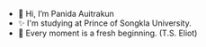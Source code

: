 - 👋 Hi, I’m Panida Auitrakun
- ✨ I'm studying at Prince of Songkla University.
- 🌱 Every moment is a fresh beginning. (T.S. Eliot)

<!---
Panida-A/Panida-A is a ✨ special ✨ repository because its `README.md` (this file) appears on your GitHub profile.
You can click the Preview link to take a look at your changes.
--->
